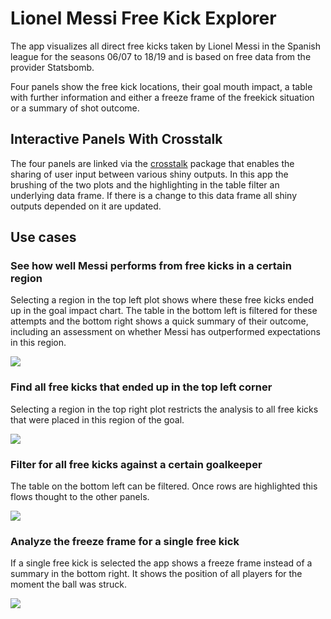 
# Lionel Messi Free Kick Explorer

The app visualizes all direct free kicks taken by Lionel Messi in the Spanish league for the seasons 06/07 to 18/19 and is based on free data from the provider Statsbomb. 

Four panels show the free kick locations, their goal mouth impact, a table with further information and either a freeze frame of the freekick situation or a summary of shot outcome. 

## Interactive Panels With Crosstalk

The four panels are linked via the [crosstalk](https://rstudio.github.io/crosstalk/) package that enables the sharing of user input between various shiny outputs. In this app the brushing of the two plots and the highlighting in the table filter an underlying data frame. If there is a change to this data frame all shiny outputs depended on it are updated.

## Use cases

### See how well Messi performs from free kicks in a certain region

Selecting a region in the top left plot shows where these free kicks ended up in the goal impact chart.
The table in the bottom left is filtered for these attempts and the bottom right shows a quick summary of their outcome, including an assessment on whether Messi has outperformed expectations in this region.

![](data/location.gif)

### Find all free kicks that ended up in the top left corner

Selecting a region in the top right plot restricts the analysis to all free kicks that were placed in this region of the goal.

![](data/goal_mouth.gif)

### Filter for all free kicks against a certain goalkeeper

The table on the bottom left can be filtered. Once rows are highlighted this flows thought to the other panels.

![](data/keeper.gif)

### Analyze the freeze frame for a single free kick

If a single free kick is selected the app shows a freeze frame instead of a summary in the bottom right. It shows the position of all players for the moment the ball was struck.

![](data/freeze_frame.gif)